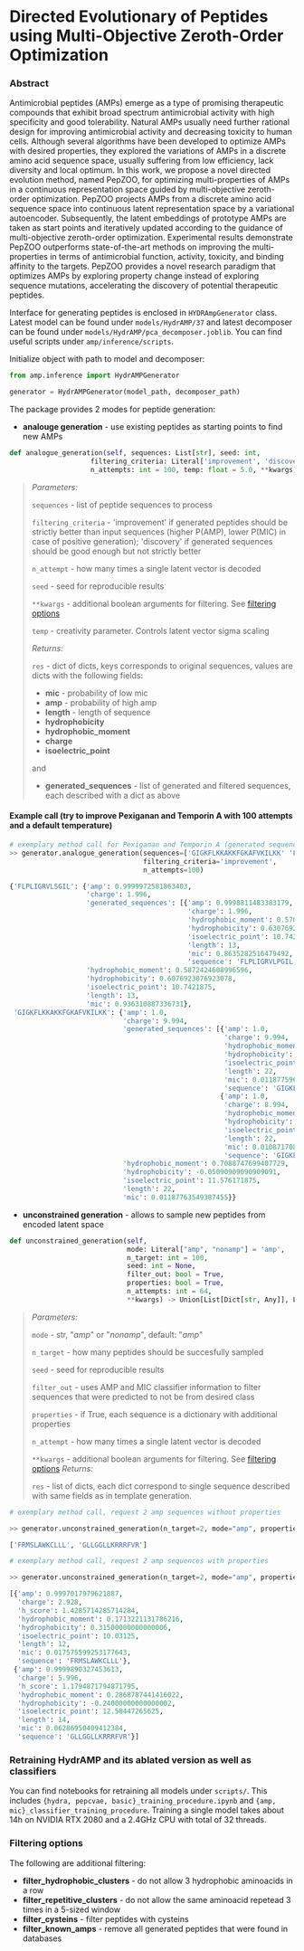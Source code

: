 # Directed Evolutionary of Peptides using Multi-Objective Zeroth-Order Optimization


### Abstract

Antimicrobial peptides (AMPs) emerge as a type of promising therapeutic compounds that exhibit broad spectrum antimicrobial activity with high specificity and good tolerability. Natural AMPs usually need further rational design for improving antimicrobial activity and decreasing toxicity to human cells. Although several algorithms have been developed to optimize AMPs with desired properties, they explored the variations of AMPs in a discrete amino acid sequence space, usually suffering from low efficiency, lack diversity and local optimum. In this work, we propose a novel directed evolution method, named PepZOO, for optimizing multi-properties of AMPs in a continuous representation space guided by multi-objective zeroth-order optimization. PepZOO projects AMPs from a discrete amino acid sequence space into continuous latent representation space by a variational autoencoder. Subsequently, the latent embeddings of prototype AMPs are taken as start points and iteratively updated according to the guidance of multi-objective zeroth-order optimization. Experimental results demonstrate PepZOO outperforms state-of-the-art methods on improving the multi-properties in terms of antimicrobial function, activity, toxicity, and binding affinity to the targets. PepZOO provides a novel research paradigm that optimizes AMPs by exploring property change instead of exploring sequence mutations, accelerating the discovery of potential therapeutic peptides.

Interface for generating peptides is enclosed in `HYDRAmpGenerator` class. Latest model can be found under `models/HydrAMP/37`  and latest decomposer can be found under `models/HydrAMP/pca_decomposer.joblib`.  You can find useful scripts under `amp/inference/scripts`.

Initialize object with path to model and decomposer:

```python
from amp.inference import HydrAMPGenerator

generator = HydrAMPGenerator(model_path, decomposer_path)
```

The package provides 2 modes for peptide generation:

- **analouge generation** - use existing peptides as starting points to find new AMPs 
```python
def analogue_generation(self, sequences: List[str], seed: int,
                    filtering_criteria: Literal['improvement', 'discovery'] = 'improvement',
                    n_attempts: int = 100, temp: float = 5.0, **kwargs) -> Dict[Any, Optional[Dict[str, Any]]]:
```
>*Parameters:*
>
>`sequences` - list of peptide sequences to process
>
> `filtering_criteria` - 'improvement' if generated peptides should be strictly better than input sequences (higher
        P(AMP), lower P(MIC) in case of positive generation);
        'discovery' if generated sequences should be good enough but not strictly better
>
> `n_attempt` - how many times a single latent vector is decoded 
>
> `seed` - seed for reproducible results 
> 
> `**kwargs` - additional boolean arguments for filtering. See [filtering options](#filtering-options)
>
> `temp` - creativity parameter. Controls latent vector sigma scaling
>
> *Returns:*
>
> `res` - dict of dicts, keys corresponds to original sequences, values are dicts with the following fields:
> - **mic** - probability of low mic
> - **amp** - probability of high amp
> - **length** - length of sequence
> - **hydrophobicity**
> - **hydrophobic_moment**
> - **charge**
> - **isoelectric_point**
>
> and 
> - **generated_sequences** - list of generated and filtered sequences, each described with a dict as above

#### Example call (try to improve Pexiganan and Temporin A with 100 attempts and a default temperature)

```python
# exemplary method call for Pexiganan and Temporin A (generated sequences were truncated)
>> generator.analogue_generation(sequences=['GIGKFLKKAKKFGKAFVKILKK' 'FLPLIGRVFSGIL'],
                                 filtering_criteria='improvement',
                                 n_attempts=100)

{'FLPLIGRVLSGIL': {'amp': 0.9999972581863403,
                   'charge': 1.996,
                   'generated_sequences': [{'amp': 0.9998811483383179,
                                            'charge': 1.996,
                                            'hydrophobic_moment': 0.5703602534454862,
                                            'hydrophobicity': 0.6307692307692307,
                                            'isoelectric_point': 10.7421875,
                                            'length': 13,
                                            'mic': 0.8635282516479492,
                                            'sequence': 'FLPLIGRVLPGIL'}],
                   'hydrophobic_moment': 0.5872424608996596,
                   'hydrophobicity': 0.6076923076923078,
                   'isoelectric_point': 10.7421875,
                   'length': 13,
                   'mic': 0.936310887336731},
 'GIGKFLKKAKKFGKAFVKILKK': {'amp': 1.0,
                            'charge': 9.994,
                            'generated_sequences': [{'amp': 1.0,
                                                     'charge': 9.994,
                                                     'hydrophobic_moment': 0.7088747699407729,
                                                     'hydrophobicity': -0.05090909090909091,
                                                     'isoelectric_point': 11.576171875,
                                                     'length': 22,
                                                     'mic': 0.011877596378326416,
                                                     'sequence': 'GIGKFLKKAKKFGKAFVKILKK'},
                                                    {'amp': 1.0,
                                                     'charge': 8.994,
                                                     'hydrophobic_moment': 0.6008331010319634,
                                                     'hydrophobicity': 0.07181818181818182,
                                                     'isoelectric_point': 11.5185546875,
                                                     'length': 22,
                                                     'mic': 0.010871708393096924,
                                                     'sequence': 'GIGKFLKKAKFLGKAFVKIFKK'}],
                            'hydrophobic_moment': 0.7088747699407729,
                            'hydrophobicity': -0.05090909090909091,
                            'isoelectric_point': 11.576171875,
                            'length': 22,
                            'mic': 0.01187763549387455}}

```

- **unconstrained generation** - allows to sample new peptides from encoded latent space
```python    
def unconstrained_generation(self,
                             mode: Literal["amp", "nonamp"] = 'amp',
                             n_target: int = 100,
                             seed: int = None,
                             filter_out: bool = True,
                             properties: bool = True,
                             n_attempts: int = 64,
                             **kwargs) -> Union[List[Dict[str, Any]], List[str]]:
```


> *Parameters:* 
>
>`mode` - str, "*amp*" or "*nonamp*", default: "*amp*"
>
> `n_target` - how many peptides should be succesfully sampled
>
> `seed` - seed for reproducible results
>
> `filter_out` - uses AMP and MIC classifier information to filter sequences that were predicted to not be from desired class
> 
> `properties` - if True, each sequence  is a dictionary with additional properties
>
> `n_attempt` - how many times a single latent vector is decoded 
>
> `**kwargs` - additional boolean arguments for filtering. See [filtering options](#filtering-options)
>*Returns:*
>
> `res` - list of dicts, each dict correspond to single sequence described with same fields as in template generation. 
> 

```python
# exemplary method call, request 2 amp sequences without properties

>> generator.unconstrained_generation(n_target=2, mode="amp", properties=False)

['FRMSLAWKCLLL', 'GLLGGLLKRRRFVR']

# exemplary method call, request 2 amp sequences with properties

>> generator.unconstrained_generation(n_target=2, mode="amp", properties=True)

[{'amp': 0.9997017979621887,
  'charge': 2.928,
  'h_score': 1.4285714285714284,
  'hydrophobic_moment': 0.1713221131786216,
  'hydrophobicity': 0.31500000000000006,
  'isoelectric_point': 10.03125,
  'length': 12,
  'mic': 0.017575599253177643,
  'sequence': 'FRMSLAWKCLLL'},
 {'amp': 0.9999890327453613,
  'charge': 5.996,
  'h_score': 1.1794871794871795,
  'hydrophobic_moment': 0.2868787441416022,
  'hydrophobicity': -0.24000000000000002,
  'isoelectric_point': 12.58447265625,
  'length': 14,
  'mic': 0.06286950409412384,
  'sequence': 'GLLGGLLKRRRFVR'}]

```

### Retraining HydrAMP and its ablated version as well as classifiers

You can find notebooks for retraining all models under `scripts/`. This includes `{hydra, pepcvae, basic}_training_procedure.ipynb` and `{amp, mic}_classifier_training_procedure`. Training a single model takes about 14h on NVIDIA RTX 2080 and a 2.4GHz CPU with total of 32 threads. 


### Filtering options

The following are additional filtering:

- **filter_hydrophobic_clusters** -  do not allow 3 hydrophobic aminoacids in a row
- **filter_repetitive_clusters** - do not allow the same aminoacid repetead 3 times in a 5-sized window
- **filter_cysteins** - filter peptides with cysteins
- **filter_known_amps** - remove all generated peptides that were found in databases
